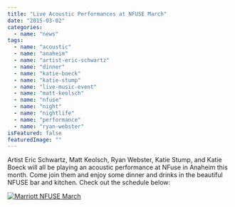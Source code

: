 ```yaml
---
title: "Live Acoustic Performances at NFUSE March"
date: "2015-03-02"
categories: 
  - name: "news"
tags: 
  - name: "acoustic"
  - name: "anaheim"
  - name: "artist-eric-schwartz"
  - name: "dinner"
  - name: "katie-boeck"
  - name: "katie-stump"
  - name: "live-music-event"
  - name: "matt-keolsch"
  - name: "nfuse"
  - name: "night"
  - name: "nightlife"
  - name: "performance"
  - name: "ryan-webster"
isFeatured: false
featuredImage: ""
---
```


Artist Eric Schwartz, Matt Keolsch, Ryan Webster, Katie Stump, and Katie Boeck will all be playing an acoustic performance at NFuse in Anaheim this month. Come join them and enjoy some dinner and drinks in the beautiful NFUSE bar and kitchen. Check out the schedule below:

[![Marriott NFUSE March](http://www.mirroredmedia.com/wp-content/uploads/2015/04/image1.jpg)](http://www.mirroredmedia.com/wp-content/uploads/2015/04/image1.jpg)
